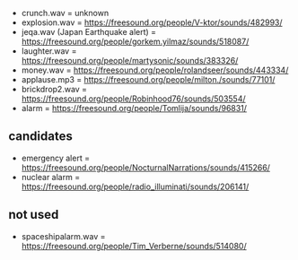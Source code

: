 - crunch.wav = unknown
- explosion.wav = https://freesound.org/people/V-ktor/sounds/482993/
- jeqa.wav (Japan Earthquake alert) = https://freesound.org/people/gorkem.yilmaz/sounds/518087/
- laughter.wav = https://freesound.org/people/martysonic/sounds/383326/
- money.wav = https://freesound.org/people/rolandseer/sounds/443334/
- applause.mp3 = https://freesound.org/people/milton./sounds/77101/
- brickdrop2.wav = https://freesound.org/people/Robinhood76/sounds/503554/
- alarm = https://freesound.org/people/Tomlija/sounds/96831/ 

## candidates
- emergency alert = https://freesound.org/people/NocturnalNarrations/sounds/415266/
- nuclear alarm = https://freesound.org/people/radio_illuminati/sounds/206141/

## not used
- spaceshipalarm.wav = https://freesound.org/people/Tim_Verberne/sounds/514080/
